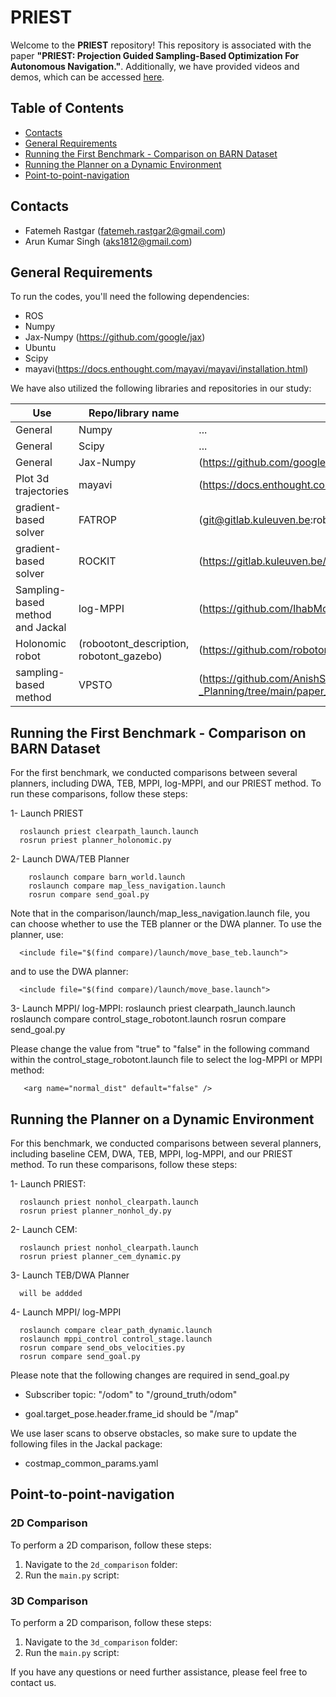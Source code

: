 # PRIEST
Welcome to the **PRIEST** repository! This repository is associated with the paper **"PRIEST: Projection Guided Sampling-Based Optimization For Autonomous Navigation."**. Additionally, we have provided videos and demos, which can be accessed [here](https://sites.google.com/view/priest-optimization). 

## Table of Contents
- [Contacts](#Contacts)
- [General Requirements](#General-Requirements)
- [Running the First Benchmark - Comparison on BARN Dataset](#Running-the-First-Benchmark-Comparison-on-BARN-Dataset)
- [Running the Planner on a Dynamic Environment](Running-the-Planner-on-a-Dynamic-Environment)
- [Point-to-point-navigation](#Point-to-point-navigation)


## Contacts
- Fatemeh Rastgar (fatemeh.rastgar2@gmail.com)
- Arun Kumar Singh (aks1812@gmail.com)

## General Requirements

To run the codes, you'll need the following dependencies:
- ROS
- Numpy
- Jax-Numpy (https://github.com/google/jax)
- Ubuntu
- Scipy
- mayavi(https://docs.enthought.com/mayavi/mayavi/installation.html)

We have also utilized the following libraries and repositories in our study:

| Use| Repo/library name | Links |
| --- | --- |---|
| General | Numpy |...|
| General | Scipy |...|
| General | Jax-Numpy|(https://github.com/google/jax)|
|Plot 3d trajectories|mayavi|(https://docs.enthought.com/mayavi/mayavi/installation.html)|
|gradient-based solver | FATROP |(git@gitlab.kuleuven.be:robotgenskill/fatrop/fatrop.git)| 
|gradient-based solver |ROCKIT |(https://gitlab.kuleuven.be/meco-software/rockit)|
|Sampling-based method and Jackal| log-MPPI |(https://github.com/IhabMohamed/log-MPPI_ros)|
|Holonomic robot |(robootont_description, robotont_gazebo)| (https://github.com/robotont)|
|sampling-based method|VPSTO|(https://github.com/AnishShr/Optimization_Robot_Motion-_Planning/tree/main/paper_vpsto)|


## Running the First Benchmark - Comparison on BARN Dataset

For the first benchmark, we conducted comparisons between several planners, including DWA, TEB, MPPI, log-MPPI, and our PRIEST method.
To run these comparisons, follow these steps:

1- Launch PRIEST

      roslaunch priest clearpath_launch.launch
      rosrun priest planner_holonomic.py

2- Launch DWA/TEB Planner
  
        roslaunch compare barn_world.launch
        roslaunch compare map_less_navigation.launch
        rosrun compare send_goal.py

Note that in the comparison/launch/map_less_navigation.launch file, you can choose whether to use the TEB planner or the DWA planner. To use the planner, use:

      <include file="$(find compare)/launch/move_base_teb.launch">
      
and to use the DWA planner:

      <include file="$(find compare)/launch/move_base.launch">
      
3- Launch MPPI/ log-MPPI:
      roslaunch priest clearpath_launch.launch
      roslaunch compare control_stage_robotont.launch
      rosrun compare send_goal.py

Please change the value from "true" to "false" in the following command within the control_stage_robotont.launch file to select the log-MPPI or MPPI method: 

       <arg name="normal_dist" default="false" />

## Running the Planner on a Dynamic Environment

For this benchmark, we conducted comparisons between several planners, including baseline CEM, DWA, TEB, MPPI, log-MPPI, and our PRIEST method.
To run these comparisons, follow these steps:

1- Launch PRIEST:

      roslaunch priest nonhol_clearpath.launch
      rosrun priest planner_nonhol_dy.py

2- Launch CEM:

      roslaunch priest nonhol_clearpath.launch
      rosrun priest planner_cem_dynamic.py

3- Launch TEB/DWA Planner

      will be addded

4- Launch MPPI/ log-MPPI

      roslaunch compare clear_path_dynamic.launch 
      roslaunch mppi_control control_stage.launch
      rosrun compare send_obs_velocities.py
      rosrun compare send_goal.py

Please note that the following changes are required in send_goal.py 

- Subscriber topic: "/odom" to "/ground_truth/odom"
  
- goal.target_pose.header.frame_id should be "/map"



 We use laser scans to observe obstacles, so make sure to update the following files in the Jackal package:

- costmap_common_params.yaml

## Point-to-point-navigation
### 2D Comparison
To perform a 2D comparison, follow these steps:

1. Navigate to the `2d_comparison` folder:
2. Run the `main.py` script:

### 3D Comparison
To perform a 2D comparison, follow these steps:

1. Navigate to the `3d_comparison` folder:
2. Run the `main.py` script:

  
If you have any questions or need further assistance, please feel free to contact us.
      
      

